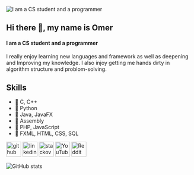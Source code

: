 ![I am a CS student and a programmer](https://raw.githubusercontent.com/sagar-viradiya/sagar-viradiya/master/resources/banner.png)

## Hi there 👋, my name is Omer
#### I am a CS student and a programmer
I really enjoy learning new languages and framework as well as deepening and Improving my knowledge.
I also injoy getting me hands dirty in algorithm structure and problom-solving.

## Skills
-	🍕 C, C++
-	🌮 Python
-	🥩 Java, JavaFX 
-	🍔 Assembly
-	🥐 PHP, JavaScript 
-	🍿 FXML, HTML, CSS, SQL


[<img src='https://cdn.jsdelivr.net/npm/simple-icons@3.0.1/icons/github.svg' alt='github' height='40'>](https://github.com/Omerlevyk)  [<img src='https://cdn.jsdelivr.net/npm/simple-icons@3.0.1/icons/linkedin.svg' alt='linkedin' height='40'>](https://www.linkedin.com/in/https://www.linkedin.com/in/omer-levy-b30566a9//)  [<img src='https://cdn.jsdelivr.net/npm/simple-icons@3.0.1/icons/stackoverflow.svg' alt='stackoverflow' height='40'>](https://stackoverflow.com/users/https://stackoverflow.com/users/17616844/omerlevyk)  [<img src='https://cdn.jsdelivr.net/npm/simple-icons@3.0.1/icons/youtube.svg' alt='YouTube' height='40'>](https://www.youtube.com/channel/https://www.youtube.com/channel/UCLlwElBqNG7anRfnYTu6KUg)  [<img src='https://cdn.jsdelivr.net/npm/simple-icons@3.0.1/icons/reddit.svg' alt='Reddit' height='40'>](https://www.reddit.com/user/https://www.reddit.com/user/omerlevyk)  

![GitHub stats](https://github-readme-stats.vercel.app/api?username=Omerlevyk&show_icons=true)  

